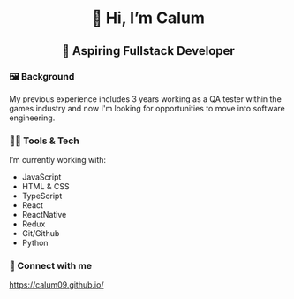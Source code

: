 <h1 align="center"> 👋 Hi, I’m Calum </h1>
<h2 align="center"> 🌱 Aspiring Fullstack Developer </h2>

### 🖼 Background
My previous experience includes 3 years working as a QA tester within the games industry and now I'm looking for opportunities to move into software engineering.

### 🧑‍💻 Tools & Tech
I’m currently working with: 
- JavaScript
- HTML & CSS 
- TypeScript
- React
- ReactNative
- Redux 
- Git/Github 
- Python 

### 🔗 Connect with me

https://calum09.github.io/

<!---
Calum09/Calum09 is a ✨ special ✨ repository because its `README.md` (this file) appears on your GitHub profile.
You can click the Preview link to take a look at your changes.
--->
